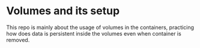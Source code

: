# Volumes and its setup


This repo is mainly about the usage of volumes in the containers, practicing how does data is persistent inside the volumes even when container is removed.
